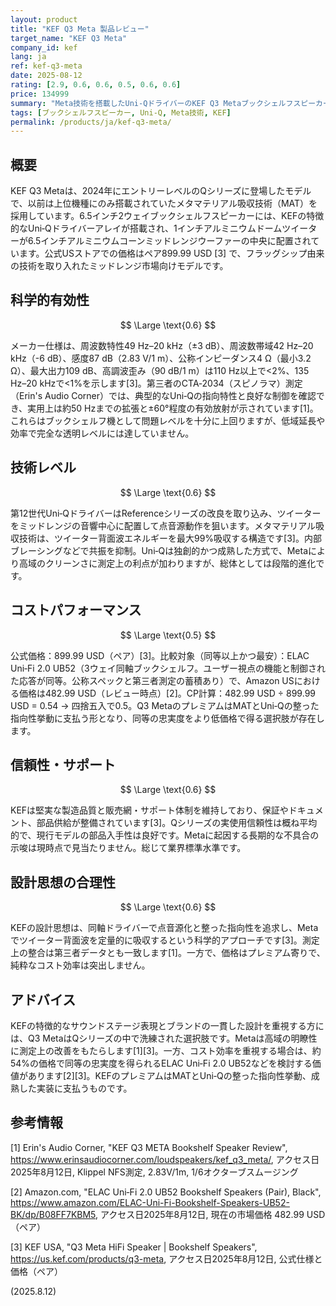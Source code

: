 ```yaml
---
layout: product
title: "KEF Q3 Meta 製品レビュー"
target_name: "KEF Q3 Meta"
company_id: kef
lang: ja
ref: kef-q3-meta
date: 2025-08-12
rating: [2.9, 0.6, 0.6, 0.5, 0.6, 0.6]
price: 134999
summary: "Meta技術を搭載したUni‑QドライバーのKEF Q3 Metaブックシェルフスピーカー。公式価格899.99 USDで洗練されたサウンドと適度なコストパフォーマンスを提供"
tags: [ブックシェルフスピーカー, Uni-Q, Meta技術, KEF]
permalink: /products/ja/kef-q3-meta/
---
```


## 概要

KEF Q3 Metaは、2024年にエントリーレベルのQシリーズに登場したモデルで、以前は上位機種にのみ搭載されていたメタマテリアル吸収技術（MAT）を採用しています。6.5インチ2ウェイブックシェルフスピーカーには、KEFの特徴的なUni‑Qドライバーアレイが搭載され、1インチアルミニウムドームツイーターが6.5インチアルミニウムコーンミッドレンジウーファーの中央に配置されています。公式USストアでの価格はペア899.99 USD [3] で、フラッグシップ由来の技術を取り入れたミッドレンジ市場向けモデルです。

## 科学的有効性

$$ \Large \text{0.6} $$

メーカー仕様は、周波数特性49 Hz–20 kHz（±3 dB）、周波数帯域42 Hz–20 kHz（-6 dB）、感度87 dB（2.83 V/1 m）、公称インピーダンス4 Ω（最小3.2 Ω）、最大出力109 dB、高調波歪み（90 dB/1 m）は110 Hz以上で<2%、135 Hz–20 kHzで<1%を示します[3]。第三者のCTA‑2034（スピノラマ）測定（Erin's Audio Corner）では、典型的なUni‑Qの指向特性と良好な制御を確認でき、実用上は約50 Hzまでの拡張と±60°程度の有効放射が示されています[1]。これらはブックシェルフ機として問題レベルを十分に上回りますが、低域延長や効率で完全な透明レベルには達していません。

## 技術レベル

$$ \Large \text{0.6} $$

第12世代Uni‑QドライバーはReferenceシリーズの改良を取り込み、ツイーターをミッドレンジの音響中心に配置して点音源動作を狙います。メタマテリアル吸収技術は、ツイーター背面波エネルギーを最大99%吸収する構造です[3]。内部ブレーシングなどで共振を抑制。Uni‑Qは独創的かつ成熟した方式で、Metaにより高域のクリーンさに測定上の利点が加わりますが、総体としては段階的進化です。

## コストパフォーマンス

$$ \Large \text{0.5} $$

公式価格：899.99 USD（ペア）[3]。比較対象（同等以上かつ最安）：ELAC Uni‑Fi 2.0 UB52（3ウェイ同軸ブックシェルフ。ユーザー視点の機能と制御された応答が同等。公称スペックと第三者測定の蓄積あり）で、Amazon USにおける価格は482.99 USD（レビュー時点）[2]。CP計算：482.99 USD ÷ 899.99 USD = 0.54 → 四捨五入で0.5。Q3 MetaのプレミアムはMATとUni‑Qの整った指向性挙動に支払う形となり、同等の忠実度をより低価格で得る選択肢が存在します。

## 信頼性・サポート

$$ \Large \text{0.6} $$

KEFは堅実な製造品質と販売網・サポート体制を維持しており、保証やドキュメント、部品供給が整備されています[3]。Qシリーズの実使用信頼性は概ね平均的で、現行モデルの部品入手性は良好です。Metaに起因する長期的な不具合の示唆は現時点で見当たりません。総じて業界標準水準です。

## 設計思想の合理性

$$ \Large \text{0.6} $$

KEFの設計思想は、同軸ドライバーで点音源化と整った指向性を追求し、Metaでツイーター背面波を定量的に吸収するという科学的アプローチです[3]。測定上の整合は第三者データとも一致します[1]。一方で、価格はプレミアム寄りで、純粋なコスト効率は突出しません。

## アドバイス

KEFの特徴的なサウンドステージ表現とブランドの一貫した設計を重視する方には、Q3 MetaはQシリーズの中で洗練された選択肢です。Metaは高域の明瞭性に測定上の改善をもたらします[1][3]。一方、コスト効率を重視する場合は、約54%の価格で同等の忠実度を得られるELAC Uni‑Fi 2.0 UB52などを検討する価値があります[2][3]。KEFのプレミアムはMATとUni‑Qの整った指向性挙動、成熟した実装に支払うものです。

## 参考情報

[1] Erin's Audio Corner, "KEF Q3 META Bookshelf Speaker Review", https://www.erinsaudiocorner.com/loudspeakers/kef_q3_meta/, アクセス日2025年8月12日, Klippel NFS測定, 2.83V/1m, 1/6オクターブスムージング

[2] Amazon.com, "ELAC Uni‑Fi 2.0 UB52 Bookshelf Speakers (Pair), Black", https://www.amazon.com/ELAC-Uni-Fi-Bookshelf-Speakers-UB52-BK/dp/B08FF7KBM5, アクセス日2025年8月12日, 現在の市場価格 482.99 USD（ペア）

[3] KEF USA, "Q3 Meta HiFi Speaker | Bookshelf Speakers", https://us.kef.com/products/q3-meta, アクセス日2025年8月12日, 公式仕様と価格（ペア）

(2025.8.12)